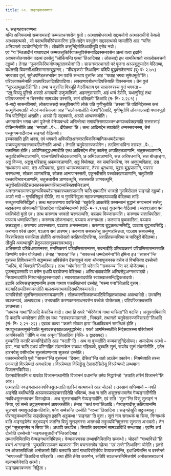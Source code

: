 ```yaml
---
title: ०१. सङ्गहवारवण्णना

---
```

१. सङ्गहवारवण्णना  
यन्ति अनियमत्थो सब्बनामसद्दो कम्मसाधनवसेन वुत्तो। अत्थावबोधनत्थो सद्दप्पयोगो अत्थपराधीनो केवलो अत्थपदत्थको , सो पदत्थविपरियेसकारिना इति-सद्देन परभूतेन सद्दपदत्थको जायतीति आह ‘‘यन्ति अनियमतो उपयोगनिद्देसो’’ति। लोकोति कत्तुनिद्देसोतिआदीसुपि एसेव नयो।  
एवं ‘‘य’’न्तिआदीनं गाथापदानं कम्मकत्तुकिरियाकत्तुविसेसनादिदस्सनवसेन अत्थं वत्वा इदानि अवयवजोतनवसेन पदत्थं दस्सेतुं ‘‘लोकियन्ति एत्था’’तिआदिमाह। लोकसद्दो इध सामत्थियतो सत्तलोकवचनो दट्ठब्बो। तेनाह ‘‘पूजनकिरियायोग्यभूततावसेना’’ति। सासनन्तरधानतो परं पूजना अञ्ञबुद्धुप्पादेन वेदितब्बा, यथेतरहि विपस्सीआदिसम्मासम्बुद्धानम्। ‘‘दीपङ्करो’’तिआदिना यदिपि बुद्धवंसदेसनायं (बु॰ वं॰ २.७५) भगवताव वुत्तं, सुमेधपण्डितत्तभावेन पन पवत्तिं सन्धाय वुत्तन्ति आह ‘‘यथाह भगवा सुमेधभूतो’’ति।  
परिञ्ञाक्कमेनाति ञातपरिञ्ञादिपटिपाटिया। लक्खणावबोधप्पटिपत्तियाति विपस्सनाय। तेन वुत्तं ‘‘सुञ्ञतमुखादीही’’ति। तथा च वुत्तन्ति विञ्ञूहि वेदनीयताय एव सासनवरस्स वुत्तं भगवता –  
‘‘एतु विञ्ञू पुरिसो असठो अमायावी उजुजातिको, अहमनुसासामि, अहं धम्मं देसेमि, यथानुसिट्ठं तथा पटिपज्जमानो न चिरस्सेव सामञ्ञेव उस्सति, सामं दक्खिती’’तिआदि (म॰ नि॰ २.२८१)।  
यं-सद्दो सासनविसयो, लोकपालसद्दो सत्थुविसयोपि लोकं पति गुणीभूतोति ‘‘तस्सा’’ति पटिनिद्देसस्स कथं सत्थुविसयताति चोदनं मनसिकत्वा आह ‘‘सलोकपालोति चेत्था’’तिआदि, गुणीभूतोपि लोकपालसद्दो पधानभूतो विय पटिनिद्देसं अरहति। अञ्ञो हि सद्दक्कमो, अञ्ञो अत्थक्कमोति।  
धम्मगारवेन भगवा धम्मं पूजेन्तो वेनेय्यबन्धवे अचिन्तेत्वा समापत्तिसमापज्जनधम्मपच्चवेक्खणाहि सत्तसत्ताहं वीतिनामेसीति आह ‘‘भगवतो…पे॰… दीपेतब्बा’’ति। तत्थ आदिसद्देन सावकेहि धम्मस्सवनस्स, तेसं पच्चुग्गमनादीनञ्च सङ्गहो वेदितब्बो।  
इच्चस्साति इति अस्स, एवं भगवतो अविपरीतअनन्तरायिकनिय्यानिकधम्मदेसनाय सब्बञ्ञुतानावरणभावदीपनेनाति अत्थो। तेनाति चतुवेसारज्जयोगेन। तदविनाभाविना दसबल…पे॰… पकासिता होति। आवेणिकबुद्धधम्मादीति एत्थ आदिसद्देन तीसु कालेसु अप्पटिहतञाणानि, चतुसच्चञाणानि, चतुपटिसम्भिदाञाणानि, पञ्चगतिपरिच्छेदकञाणानि, छ अभिञ्ञाञाणानि, सत्त अरियधनानि, सत्त बोज्झङ्गा, अट्ठ विज्जा, अट्ठसु परिसासु अकम्पनञाणानि, अट्ठ विमोक्खा, नव समाधिचरिया, नव अनुपुब्बविहारा, दस नाथकरणा धम्मा, दस अरियवासा, द्वादस धम्मचक्काकारा, तेरस धुतधम्मा, चुद्दस बुद्धञाणानि, पन्नरस चरणधम्मा, सोळस ञाणचरिया, सोळस आनापानस्सती, एकूनवीसति पच्चवेक्खणञाणानि, चतुवीसति पच्चयविभावनञाणानि, चतुचत्तारीस ञाणवत्थूनि, सत्तसत्तति ञाणवत्थूनि, चतुवीसतिकोटिसतसहस्ससमापत्तिसञ्चारिमहावजिरञाणं, अनन्तनयसमन्तपट्ठानपविचयदेसनाकारप्पवत्तञाणानि चाति एवमादीनं भगवतो गुणविसेसानं सङ्गहो दट्ठब्बो।  
अपरो नयो – गुणविसिट्ठतं दीपेति, सा च गुणविसिट्ठता महाकरुणामहापञ्ञाहि वेदितब्बा ताहि सत्थुसम्पत्तिसिद्धितो। तत्थ महाकरुणाय पवत्तिभेदो ‘‘बहुकेहि आकारेहि पस्सन्तानं बुद्धानं भगवन्तानं सत्तेसु महाकरुणा ओक्कमती’’तिआदिना पटिसम्भिदामग्गे (पटि॰ म॰ १.११७) वुत्तनयेन वेदितब्बो। महापञ्ञाय पन पवत्तिभेदो वुत्तो एव। तत्थ करुणाय भगवतो चरणसम्पत्ति, पञ्ञाय विज्जासम्पत्ति। करुणाय सत्ताधिपतिता, पञ्ञाय धम्माधिपतिता। करुणाय लोकनाथता, पञ्ञाय अत्तनाथता। करुणाय पुब्बकारिता, पञ्ञाय कतञ्ञुता। करुणाय अपरन्तपता, पञ्ञाय अनत्तन्तपता। करुणाय बुद्धकरधम्मसिद्धि, पञ्ञाय बुद्धभावसिद्धि। करुणाय परेसं तारणं, पञ्ञाय सयं तारणम्। करुणाय सब्बसत्तेसु अनुग्गहचित्तता, पञ्ञाय सब्बधम्मेसु विरत्तचित्तता पकासिता होतीति अनवसेसतो परहितपटिपत्तिया, अत्तहितसम्पत्तिया च पारिपूरी वेदितब्बा। तीसुपि अवत्थासूति हेतुफलसत्तूपकारावत्थासु।  
अभिसमयो पटिवेधसासनस्स, मनसिकरणं पटिपत्तिसासनस्स, सवनादीहि परिचयकरणं परियत्तिसासनस्साति तिण्णम्पि वसेन योजेतब्बो। तेनाह ‘‘यथारह’’न्ति। ‘‘सक्कच्चं धम्मदेसनेना’’ति इमिना इध ‘‘सासन’’न्ति वुत्तस्स तिविधस्सापि सद्धम्मस्स अविसेसेन देसनापूजं वत्वा थोमनापूजनस्स वसेन तं विभजित्वा दस्सेन्तो ‘‘अरियं, वो भिक्खवे’’तिआदिमाह। तत्थ ‘‘थोमनेना’’ति पदेनापि ‘‘सक्कच्च’’न्ति पदं योजेतब्बम्। पूजनाद्वयस्सापि वा वसेन इधापि पदयोजना वेदितब्बा। अरियभावादयोति अरियसेट्ठअग्गभावादयो। निय्यानादयोति निय्यानहेतुदस्सनादयो। स्वाक्खाततादयोति स्वाक्खातसन्दिट्ठिकतादयो।  
इदानि अरियसङ्घगुणानम्पि इमाय गाथाय पकासितभावं दस्सेतुं ‘‘यस्मा पना’’तिआदि वुत्तम्। बाल्यादिसमतिक्कमनतोति बालअब्यत्तभावादिसमतिक्कमनतो।  
ञाणविसेसो सुतचिन्ताभावनामयञाणानि। सोतब्बमनसिकातब्बपटिविज्झितब्बावत्था अवत्थाभेदो। उभयन्ति ब्यञ्जनपदं, अत्थपदञ्च। उभयथाति करणकम्मसाधनवसेन पच्चेकं योजेतब्बम्। पटिपज्जितब्बत्ताति ञातब्बत्ता।  
‘‘अयञ्च गाथा’’तिआदि केसञ्चि वादो। तथा हि अपरे ‘‘थेरेनेवायं गाथा भासिता’’ति वदन्ति। अत्तूपनायिकापि हि कदाचि धम्मदेसना होति एव यथा ‘‘दसबलसमन्नागतो , भिक्खवे, तथागतो चतुवेसारज्जविसारदो’’तिआदि (सं॰ नि॰ २.२१-२२)। एवञ्च कत्वा ‘‘कतमे सोळस हारा’’तिआदिवचनं समत्थितं होति।  
यथावुत्तअत्थमुखेनेवाति मूलपदसङ्खातअत्थुद्धारेनेव। परतो आगमिस्सतीति निद्देसवारस्स परियोसाने आगमिस्सति ‘‘तीणि च नया अनूना’’तिआदिना (नेत्ति॰ ४ द्वादसपद)।  
वुच्चतीति कत्तरि कम्मनिद्देसोति आह ‘‘वदती’’ति। अथ वा वुच्चतीति कम्मकत्तुनिद्देसोयम्। अयञ्हेत्थ अत्थो – हारा, नया चाति उभयं परिग्गहितं संवण्णकेन सब्बथा गहितञ्चे, वुच्चति सुत्तं, सयमेव सुत्तं संवण्णेतीति , एतेन हारनयेसु वसीभावेन सुत्तसंवण्णनाय सुकरतं दस्सेति।  
पकारन्तरेनाति पुब्बे ‘‘सासन’’न्ति वुत्तमत्थं ‘‘देसना, देसित’’न्ति ततो अञ्ञेन पकारेन। नियमेत्वाति तस्स एकन्ततो विञ्ञेय्यतं अवधारेत्वा। विञ्ञेय्यता विसिट्ठेसु देसनादेसितेसु विञ्ञेय्यपदे लब्भमाना विजाननकिरिया।  
देसनादेसितानि च यावदेव विजाननत्थानीति विजाननं पधानन्ति तमेव निद्धारेन्तो ‘‘तत्राति तस्मिं विजानने’’ति आह।  
एत्थाहाति नवङ्गसासननवविधसुत्तन्ताति एतस्मिं अत्थवचने आह चोदको। तस्सायं अधिप्पायो – नवहि अङ्गेहि ववत्थितेहि अञ्ञमञ्ञसङ्कररहितेहि भवितब्बं, तथा च सति असुत्तसभावानेव गेय्यङ्गादीनीति नवविधसुत्तन्तवचनं विरुज्झेय्य। अथ सुत्तसभावानि गेय्यङ्गादीनि, एवं सति ‘‘सुत्त’’न्ति विसुं सुत्तङ्गं न सिया, एवं सन्ते अट्ठङ्गसासनं आपज्जतीति। तेनाह ‘‘कथं पना’’तिआदि। गेय्यङ्गादीसु कतिपयानम्पि सुत्तभावे यथावुत्तदोसानतिवत्ति, पगेव सब्बेसन्ति दस्सेति ‘‘यञ्चा’’तिआदिना। सङ्गहेसूति अट्ठकथासु। पोराणट्ठकथानञ्हि सङ्खेपभूता इदानि अट्ठकथा ‘‘सङ्गहा’’ति वुत्ता। सुत्तं नाम सगाथकं वा सिया, निग्गाथकं वाति अङ्गद्वयेनेव तदुभयङ्गं कतन्ति विसुं सुत्तङ्गस्स असम्भवो तदुभयविनिमुत्तस्स सुत्तस्स अभावतो। तेन वुत्तं ‘‘सुत्तङ्गमेव न सिया’’ति। अथापि कथञ्चि। सियाति वक्खमानं सामञ्ञविधिं सन्धायाह। एवम्पि अयं दोसोति दस्सेन्तो ‘‘मङ्गलसुत्तादीन’’न्तिआदिमाह।  
तब्भावनिमित्तन्ति गेय्यङ्गभावनिमित्तम्। वेय्याकरणस्स तब्भावनिमित्तन्ति सम्बन्धो। चोदको ‘‘गाथाविरहे’’ति वचनं अग्गण्हन्तो ‘‘पुच्छाविस्सज्जनं ब्याकरण’’न्ति वचनमत्तमेव गहेत्वा ‘‘एवं सन्ते’’तिआदिना चोदेति। इतरो पन ओकासविधितो अनोकासो विधि बलवाति ञायं गाथाविरहितंयेव वेय्याकरणन्ति, इधाधिप्पेतन्ति च दस्सेन्तो ‘‘नापज्जती’’तिआदिना परिहरति। तथा हीति तेनेव कारणेन, सतिपि सञ्ञन्तरनिमित्तयोगे अनोकाससञ्ञानं बलवभावेनेवाति अत्थो।  
सङ्गहवारवण्णना निट्ठिता।  